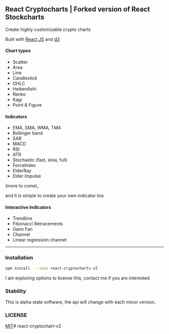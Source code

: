 ## React Cryptocharts | Forked version of React Stockcharts

Create highly customizable crypto charts

Built with [React JS](http://facebook.github.io/react/) and [d3](http://d3js.org/)

#### Chart types

- Scatter
- Area
- Line
- Candlestick
- OHLC
- HeikenAshi
- Renko
- Kagi
- Point & Figure

#### Indicators

- EMA, SMA, WMA, TMA
- Bollinger band
- SAR
- MACD
- RSI
- ATR
- Stochastic (fast, slow, full)
- ForceIndex
- ElderRay
- Elder Impulse

(more to come), 

and it is simple to create your own indicator too

#### Interactive Indicators

- Trendline
- Fibonacci Retracements
- Gann Fan
- Channel
- Linear regression channel

---

### Installation
```sh
npm install  --save react-cryptocharts-v2
```

I am exploring options to license this, contact me if you are interested

### Stability

This is alpha state software, the api will change with each minor version.

### LICENSE

[MIT](./LICENSE)#   r e a c t - c r y p t o c h a r t - v 2 
 
 